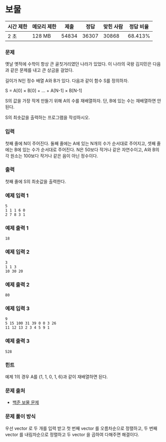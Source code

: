 # 보물
 
|시간 제한|	메모리 제한|	제출|	정답|	맞힌 사람|	정답 비율|
|----|--------|------|-------|-------|---------|
|2 초|	128 MB|	54834|	36307|	30868|	68.413%|

### 문제

옛날 옛적에 수학이 항상 큰 골칫거리였던 나라가 있었다. 이 나라의 국왕 김지민은 다음과 같은 문제를 내고 큰 상금을 걸었다.

길이가 N인 정수 배열 A와 B가 있다. 다음과 같이 함수 S를 정의하자.

S = A[0] × B[0] + ... + A[N-1] × B[N-1]

S의 값을 가장 작게 만들기 위해 A의 수를 재배열하자. 단, B에 있는 수는 재배열하면 안 된다.

S의 최솟값을 출력하는 프로그램을 작성하시오.

### 입력

첫째 줄에 N이 주어진다. 둘째 줄에는 A에 있는 N개의 수가 순서대로 주어지고, 셋째 줄에는 B에 있는 수가 순서대로 주어진다. N은 50보다 작거나 같은 자연수이고, A와 B의 각 원소는 100보다 작거나 같은 음이 아닌 정수이다.

### 출력

첫째 줄에 S의 최솟값을 출력한다.

### 예제 입력 1 

```
5
1 1 1 6 0
2 7 8 3 1
```

### 예제 출력 1 

```
18
```

### 예제 입력 2 

```
3
1 1 3
10 30 20
```

### 예제 출력 2 

```
80
```

### 예제 입력 3 

```
9
5 15 100 31 39 0 0 3 26
11 12 13 2 3 4 5 9 1
```

### 예제 출력 3 

```
528
```

### 힌트

예제 1의 경우 A를 {1, 1, 0, 1, 6}과 같이 재배열하면 된다.

### 문제 출처

- [백준 보물 문제](https://www.acmicpc.net/problem/1026)

### 문제 풀이 방식

우선 vector 로 두 개를 입력 받고 첫 번째 vector 를 오름차순으로 정렬하고, 두 번째 vector 를 내림차순으로 정렬하고 두 vector 을 곱하여 다해주면 해결이다.
